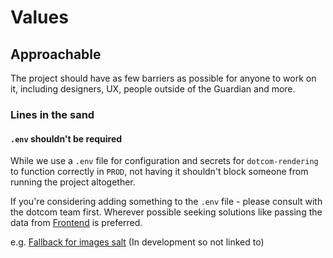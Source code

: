 # Values

## Approachable

The project should have as few barriers as possible for anyone to work on it, including designers, UX, people outside of the Guardian and more.

### Lines in the sand

#### `.env` shouldn't be required

While we use a `.env` file for configuration and secrets for `dotcom-rendering` to function correctly in `PROD`, not having it shouldn't block someone from running the project altogether.

If you're considering adding something to the `.env` file - please consult with the dotcom team first. Wherever possible seeking solutions like passing the data from [Frontend](https://github.com/guardian/frontend) is preferred.

e.g. [Fallback for images salt](#) (In development so not linked to)
